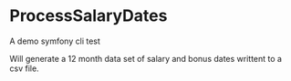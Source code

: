 # ProcessSalaryDates
A demo symfony cli test

Will generate a 12 month data set of salary and bonus dates writtent to a csv file.

